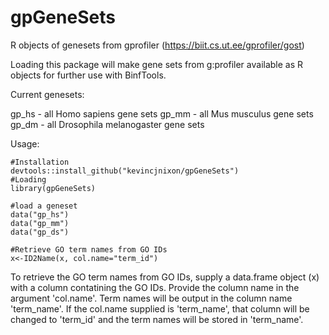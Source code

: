# gpGeneSets
R objects of genesets from gprofiler (https://biit.cs.ut.ee/gprofiler/gost)

Loading this package will make gene sets from g:profiler available as R objects for further use with BinfTools.

Current genesets:

gp_hs - all Homo sapiens gene sets
gp_mm - all Mus musculus gene sets
gp_dm - all Drosophila melanogaster gene sets

Usage:

```{r}
#Installation
devtools::install_github("kevincjnixon/gpGeneSets")
#Loading
library(gpGeneSets)

#load a geneset
data("gp_hs")
data("gp_mm")
data("gp_ds")

#Retrieve GO term names from GO IDs
x<-ID2Name(x, col.name="term_id")
```
To retrieve the GO term names from GO IDs, supply a data.frame object (x) with a column contatining the GO IDs. Provide the column name in the argument 'col.name'. Term names will be output in the column name 'term_name'. If the col.name supplied is 'term_name', that column will be changed to 'term_id' and the term names will be stored in 'term_name'.
